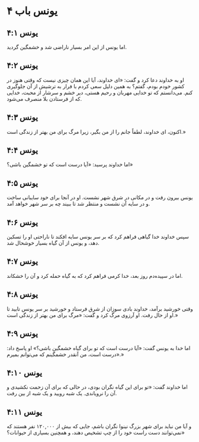 # یونس باب ۴

## یونس ۴:۱
اما یونس از این امر بسیار ناراضی شد و خشمگین گردید.

## یونس ۴:۲
او به خداوند دعا کرد و گفت: «ای خداوند، آیا این همان چیزی نیست که وقتی هنوز در کشور خودم بودم، گفتم؟ به همین دلیل سعی کردم با فرار به ترشیش از آن جلوگیری کنم. می‌دانستم که تو خدایی مهربان و رحیم هستی، دیر خشم و سرشار از محبت، خدایی که از فرستادن بلا منصرف می‌شود.

## یونس ۴:۳
اکنون، ای خداوند، لطفاً جانم را از من بگیر، زیرا مرگ برای من بهتر از زندگی است.»

## یونس ۴:۴
اما خداوند پرسید: «آیا درست است که تو خشمگین باشی؟»

## یونس ۴:۵
یونس بیرون رفت و در مکانی در شرق شهر نشست. او در آنجا برای خود سایبانی ساخت و در سایه آن نشست و منتظر شد تا ببیند چه بر سر شهر خواهد آمد.

## یونس ۴:۶
سپس خداوند خدا گیاهی فراهم کرد که بر سر یونس سایه افکند تا ناراحتی او را تسکین دهد، و یونس از آن گیاه بسیار خوشحال شد.

## یونس ۴:۷
اما در سپیده‌دم روز بعد، خدا کرمی فراهم کرد که به گیاه حمله کرد و آن را خشکاند.

## یونس ۴:۸
وقتی خورشید برآمد، خداوند بادی سوزان از شرق فرستاد و خورشید بر سر یونس تابید تا او از حال رفت. او آرزوی مرگ کرد و گفت: «مرگ برای من بهتر از زندگی است.»

## یونس ۴:۹
اما خدا به یونس گفت: «آیا درست است که تو برای گیاه خشمگین باشی؟» او پاسخ داد: «درست است، من آنقدر خشمگینم که می‌توانم بمیرم.»

## یونس ۴:۱۰
اما خداوند گفت: «تو برای این گیاه نگران بودی، در حالی که برای آن زحمت نکشیدی و آن را نرویاندی. یک شبه رویید و یک شبه از بین رفت.

## یونس ۴:۱۱
و آیا من نباید برای شهر بزرگ نینوا نگران باشم، جایی که بیش از ۱۲۰,۰۰۰ نفر هستند که نمی‌توانند دست راست خود را از چپ تشخیص دهند، و همچنین بسیاری از حیوانات؟»

